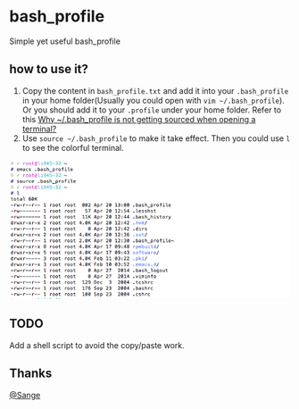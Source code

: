 # bash_profile
Simple yet useful bash_profile

## how to use it?

1. Copy the content in `bash_profile.txt` and add it into your `.bash_profile` in your home folder(Usually you could open with `vim ~/.bash_profile`). Or you should add it to your `.profile` under your home folder. Refer to this [Why ~/.bash_profile is not getting sourced when opening a terminal?](http://askubuntu.com/q/121073/421250)
2. Use `source ~/.bash_profile` to make it take effect. Then you could use `l` to see the colorful terminal.

![terminal screenshot](terminal_screenshot.png)

## TODO

Add a shell script to avoid the copy/paste work.

## Thanks

[@Sange](https://github.com/sangechen)
